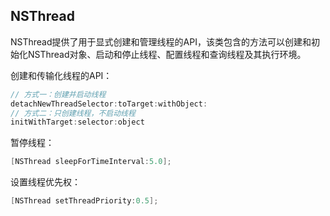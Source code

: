 ## NSThread

NSThread提供了用于显式创建和管理线程的API，该类包含的方法可以创建和初始化NSThread对象、启动和停止线程、配置线程和查询线程及其执行环境。

创建和传输化线程的API：

```objective-c
// 方式一：创建并启动线程
detachNewThreadSelector:toTarget:withObject:
// 方式二：只创建线程，不启动线程
initWithTarget:selector:object
```

暂停线程：
```objective-c
[NSThread sleepForTimeInterval:5.0];
```

设置线程优先权：
```objective-c
[NSThread setThreadPriority:0.5];
```








